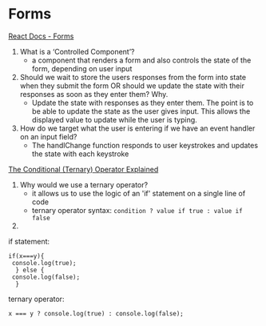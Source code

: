 # Forms

[React Docs - Forms](https://reactjs.org/docs/forms.html)

1. What is a ‘Controlled Component’?
    - a component that renders a form and also controls the state of the form, depending on user input
2. Should we wait to store the users responses from the form into state when they submit the form OR should we update the state with their responses as soon as they enter them? Why.
    - Update the state with responses as they enter them. The point is to be able to update the state as the user gives input. This allows the displayed value to update while the user is typing.
3. How do we target what the user is entering if we have an event handler on an input field?
    - The handlChange function responds to user keystrokes and updates the state with each keystroke

[The Conditional (Ternary) Operator Explained](https://codeburst.io/javascript-the-conditional-ternary-operator-explained-cac7218beeff)

1. Why would we use a ternary operator?
    - it allows us to use the logic of an 'if' statement on a single line of code
    - ternary operator syntax: `condition ? value if true : value if false`
2. 
if statement:
```JS
if(x===y){
 console.log(true);
  } else {
 console.log(false);
  }
  ```
ternary operator:
```JS
x === y ? console.log(true) : console.log(false); 
```